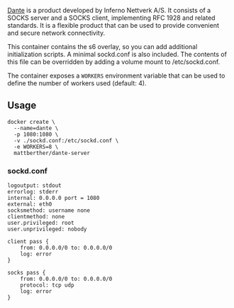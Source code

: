 [Dante](http://www.inet.no/dante/index.html) is a product developed by Inferno Nettverk A/S. It consists of a SOCKS server and a SOCKS client, implementing RFC 1928 and related standards. It is a flexible product that can be used to provide convenient and secure network connectivity.

This container contains the s6 overlay, so you can add additional initialization scripts. A minimal sockd.conf is also included. The contents of this file can be overridden by adding a volume mount to /etc/sockd.conf.

The container exposes a `WORKERS` environment variable that can be used to define the number of workers used (default: 4). 

## Usage

```
docker create \
  --name=dante \
  -p 1080:1080 \
  -v ./sockd.conf:/etc/sockd.conf \
  -e WORKERS=8 \
  mattberther/dante-server
```

### sockd.conf
```
logoutput: stdout
errorlog: stderr
internal: 0.0.0.0 port = 1080
external: eth0
socksmethod: username none
clientmethod: none
user.privileged: root
user.unprivileged: nobody

client pass {
    from: 0.0.0.0/0 to: 0.0.0.0/0
    log: error
}

socks pass {
    from: 0.0.0.0/0 to: 0.0.0.0/0
    protocol: tcp udp
    log: error
}
```
